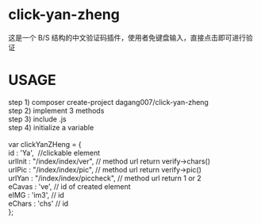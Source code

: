 # click-yan-zheng
这是一个 B/S 结构的中文验证码插件，使用者免键盘输入，直接点击即可进行验证
 
# USAGE
step 1) composer create-project dagang007/click-yan-zheng   <br/>
step 2) implement 3 methods    <br/>
step 3) include .js   <br/>
step 4) initialize a variable   <br/>   
var clickYanZHeng = {   
	id : 'Ya',  //clickable element   
	urlInit : "/index/index/ver",	// method url  return verify->chars()    
	urlPic : "/index/index/pic",	// method url  return verify->pic()   
	urlYan : "/index/index/piccheck",	// method url return 1 or 2   
	eCavas : 've',  // id of created element    
	eIMG : 'im3',   // id   
	eChars : 'chs'  // id   
};

 
